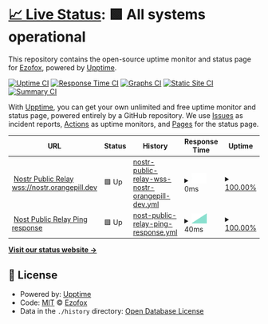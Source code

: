 # [📈 Live Status](https://uptime.orangepill.dev): <!--live status--> **🟩 All systems operational**

This repository contains the open-source uptime monitor and status page for [Ezofox](https://uptime.orangepill.dev), powered by [Upptime](https://github.com/upptime/upptime).

[![Uptime CI](https://github.com/sakhalinfox/orangepilldevuptime/workflows/Uptime%20CI/badge.svg)](https://github.com/sakhalinfox/orangepilldevuptime/actions?query=workflow%3A%22Uptime+CI%22)
[![Response Time CI](https://github.com/sakhalinfox/orangepilldevuptime/workflows/Response%20Time%20CI/badge.svg)](https://github.com/sakhalinfox/orangepilldevuptime/actions?query=workflow%3A%22Response+Time+CI%22)
[![Graphs CI](https://github.com/sakhalinfox/orangepilldevuptime/workflows/Graphs%20CI/badge.svg)](https://github.com/sakhalinfox/orangepilldevuptime/actions?query=workflow%3A%22Graphs+CI%22)
[![Static Site CI](https://github.com/sakhalinfox/orangepilldevuptime/workflows/Static%20Site%20CI/badge.svg)](https://github.com/sakhalinfox/orangepilldevuptime/actions?query=workflow%3A%22Static+Site+CI%22)
[![Summary CI](https://github.com/sakhalinfox/orangepilldevuptime/workflows/Summary%20CI/badge.svg)](https://github.com/sakhalinfox/orangepilldevuptime/actions?query=workflow%3A%22Summary+CI%22)

With [Upptime](https://upptime.js.org), you can get your own unlimited and free uptime monitor and status page, powered entirely by a GitHub repository. We use [Issues](https://github.com/sakhalinfox/orangepilldevuptime/issues) as incident reports, [Actions](https://github.com/sakhalinfox/orangepilldevuptime/actions) as uptime monitors, and [Pages](https://uptime.orangepill.dev) for the status page.

<!--start: status pages-->
<!-- This summary is generated by Upptime (https://github.com/upptime/upptime) -->
<!-- Do not edit this manually, your changes will be overwritten -->
<!-- prettier-ignore -->
| URL | Status | History | Response Time | Uptime |
| --- | ------ | ------- | ------------- | ------ |
| <img alt="" src="https://icons.duckduckgo.com/ip3/nostr.orangepill.dev.ico" height="13"> [Nostr Public Relay wss://nostr.orangepill.dev](wss://nostr.orangepill.dev) | 🟩 Up | [nostr-public-relay-wss-nostr-orangepill-dev.yml](https://github.com/Sakhalinfox/orangepilldevuptime/commits/HEAD/history/nostr-public-relay-wss-nostr-orangepill-dev.yml) | <details><summary><img alt="Response time graph" src="./graphs/nostr-public-relay-wss-nostr-orangepill-dev/response-time-week.png" height="20"> 0ms</summary><br><a href="https://uptime.orangepill.dev/history/nostr-public-relay-wss-nostr-orangepill-dev"><img alt="Response time 0" src="https://img.shields.io/endpoint?url=https%3A%2F%2Fraw.githubusercontent.com%2FSakhalinfox%2Forangepilldevuptime%2FHEAD%2Fapi%2Fnostr-public-relay-wss-nostr-orangepill-dev%2Fresponse-time.json"></a><br><a href="https://uptime.orangepill.dev/history/nostr-public-relay-wss-nostr-orangepill-dev"><img alt="24-hour response time 0" src="https://img.shields.io/endpoint?url=https%3A%2F%2Fraw.githubusercontent.com%2FSakhalinfox%2Forangepilldevuptime%2FHEAD%2Fapi%2Fnostr-public-relay-wss-nostr-orangepill-dev%2Fresponse-time-day.json"></a><br><a href="https://uptime.orangepill.dev/history/nostr-public-relay-wss-nostr-orangepill-dev"><img alt="7-day response time 0" src="https://img.shields.io/endpoint?url=https%3A%2F%2Fraw.githubusercontent.com%2FSakhalinfox%2Forangepilldevuptime%2FHEAD%2Fapi%2Fnostr-public-relay-wss-nostr-orangepill-dev%2Fresponse-time-week.json"></a><br><a href="https://uptime.orangepill.dev/history/nostr-public-relay-wss-nostr-orangepill-dev"><img alt="30-day response time 0" src="https://img.shields.io/endpoint?url=https%3A%2F%2Fraw.githubusercontent.com%2FSakhalinfox%2Forangepilldevuptime%2FHEAD%2Fapi%2Fnostr-public-relay-wss-nostr-orangepill-dev%2Fresponse-time-month.json"></a><br><a href="https://uptime.orangepill.dev/history/nostr-public-relay-wss-nostr-orangepill-dev"><img alt="1-year response time 0" src="https://img.shields.io/endpoint?url=https%3A%2F%2Fraw.githubusercontent.com%2FSakhalinfox%2Forangepilldevuptime%2FHEAD%2Fapi%2Fnostr-public-relay-wss-nostr-orangepill-dev%2Fresponse-time-year.json"></a></details> | <details><summary><a href="https://uptime.orangepill.dev/history/nostr-public-relay-wss-nostr-orangepill-dev">100.00%</a></summary><a href="https://uptime.orangepill.dev/history/nostr-public-relay-wss-nostr-orangepill-dev"><img alt="All-time uptime 100.00%" src="https://img.shields.io/endpoint?url=https%3A%2F%2Fraw.githubusercontent.com%2FSakhalinfox%2Forangepilldevuptime%2FHEAD%2Fapi%2Fnostr-public-relay-wss-nostr-orangepill-dev%2Fuptime.json"></a><br><a href="https://uptime.orangepill.dev/history/nostr-public-relay-wss-nostr-orangepill-dev"><img alt="24-hour uptime 100.00%" src="https://img.shields.io/endpoint?url=https%3A%2F%2Fraw.githubusercontent.com%2FSakhalinfox%2Forangepilldevuptime%2FHEAD%2Fapi%2Fnostr-public-relay-wss-nostr-orangepill-dev%2Fuptime-day.json"></a><br><a href="https://uptime.orangepill.dev/history/nostr-public-relay-wss-nostr-orangepill-dev"><img alt="7-day uptime 100.00%" src="https://img.shields.io/endpoint?url=https%3A%2F%2Fraw.githubusercontent.com%2FSakhalinfox%2Forangepilldevuptime%2FHEAD%2Fapi%2Fnostr-public-relay-wss-nostr-orangepill-dev%2Fuptime-week.json"></a><br><a href="https://uptime.orangepill.dev/history/nostr-public-relay-wss-nostr-orangepill-dev"><img alt="30-day uptime 100.00%" src="https://img.shields.io/endpoint?url=https%3A%2F%2Fraw.githubusercontent.com%2FSakhalinfox%2Forangepilldevuptime%2FHEAD%2Fapi%2Fnostr-public-relay-wss-nostr-orangepill-dev%2Fuptime-month.json"></a><br><a href="https://uptime.orangepill.dev/history/nostr-public-relay-wss-nostr-orangepill-dev"><img alt="1-year uptime 100.00%" src="https://img.shields.io/endpoint?url=https%3A%2F%2Fraw.githubusercontent.com%2FSakhalinfox%2Forangepilldevuptime%2FHEAD%2Fapi%2Fnostr-public-relay-wss-nostr-orangepill-dev%2Fuptime-year.json"></a></details>
| <img alt="" src="https://icons.duckduckgo.com/ip3/nostr.orangepill.dev.ico" height="13"> [Nost Public Relay Ping response](https://nostr.orangepill.dev) | 🟩 Up | [nost-public-relay-ping-response.yml](https://github.com/Sakhalinfox/orangepilldevuptime/commits/HEAD/history/nost-public-relay-ping-response.yml) | <details><summary><img alt="Response time graph" src="./graphs/nost-public-relay-ping-response/response-time-week.png" height="20"> 40ms</summary><br><a href="https://uptime.orangepill.dev/history/nost-public-relay-ping-response"><img alt="Response time 40" src="https://img.shields.io/endpoint?url=https%3A%2F%2Fraw.githubusercontent.com%2FSakhalinfox%2Forangepilldevuptime%2FHEAD%2Fapi%2Fnost-public-relay-ping-response%2Fresponse-time.json"></a><br><a href="https://uptime.orangepill.dev/history/nost-public-relay-ping-response"><img alt="24-hour response time 40" src="https://img.shields.io/endpoint?url=https%3A%2F%2Fraw.githubusercontent.com%2FSakhalinfox%2Forangepilldevuptime%2FHEAD%2Fapi%2Fnost-public-relay-ping-response%2Fresponse-time-day.json"></a><br><a href="https://uptime.orangepill.dev/history/nost-public-relay-ping-response"><img alt="7-day response time 40" src="https://img.shields.io/endpoint?url=https%3A%2F%2Fraw.githubusercontent.com%2FSakhalinfox%2Forangepilldevuptime%2FHEAD%2Fapi%2Fnost-public-relay-ping-response%2Fresponse-time-week.json"></a><br><a href="https://uptime.orangepill.dev/history/nost-public-relay-ping-response"><img alt="30-day response time 40" src="https://img.shields.io/endpoint?url=https%3A%2F%2Fraw.githubusercontent.com%2FSakhalinfox%2Forangepilldevuptime%2FHEAD%2Fapi%2Fnost-public-relay-ping-response%2Fresponse-time-month.json"></a><br><a href="https://uptime.orangepill.dev/history/nost-public-relay-ping-response"><img alt="1-year response time 40" src="https://img.shields.io/endpoint?url=https%3A%2F%2Fraw.githubusercontent.com%2FSakhalinfox%2Forangepilldevuptime%2FHEAD%2Fapi%2Fnost-public-relay-ping-response%2Fresponse-time-year.json"></a></details> | <details><summary><a href="https://uptime.orangepill.dev/history/nost-public-relay-ping-response">100.00%</a></summary><a href="https://uptime.orangepill.dev/history/nost-public-relay-ping-response"><img alt="All-time uptime 100.00%" src="https://img.shields.io/endpoint?url=https%3A%2F%2Fraw.githubusercontent.com%2FSakhalinfox%2Forangepilldevuptime%2FHEAD%2Fapi%2Fnost-public-relay-ping-response%2Fuptime.json"></a><br><a href="https://uptime.orangepill.dev/history/nost-public-relay-ping-response"><img alt="24-hour uptime 100.00%" src="https://img.shields.io/endpoint?url=https%3A%2F%2Fraw.githubusercontent.com%2FSakhalinfox%2Forangepilldevuptime%2FHEAD%2Fapi%2Fnost-public-relay-ping-response%2Fuptime-day.json"></a><br><a href="https://uptime.orangepill.dev/history/nost-public-relay-ping-response"><img alt="7-day uptime 100.00%" src="https://img.shields.io/endpoint?url=https%3A%2F%2Fraw.githubusercontent.com%2FSakhalinfox%2Forangepilldevuptime%2FHEAD%2Fapi%2Fnost-public-relay-ping-response%2Fuptime-week.json"></a><br><a href="https://uptime.orangepill.dev/history/nost-public-relay-ping-response"><img alt="30-day uptime 100.00%" src="https://img.shields.io/endpoint?url=https%3A%2F%2Fraw.githubusercontent.com%2FSakhalinfox%2Forangepilldevuptime%2FHEAD%2Fapi%2Fnost-public-relay-ping-response%2Fuptime-month.json"></a><br><a href="https://uptime.orangepill.dev/history/nost-public-relay-ping-response"><img alt="1-year uptime 100.00%" src="https://img.shields.io/endpoint?url=https%3A%2F%2Fraw.githubusercontent.com%2FSakhalinfox%2Forangepilldevuptime%2FHEAD%2Fapi%2Fnost-public-relay-ping-response%2Fuptime-year.json"></a></details>

<!--end: status pages-->

[**Visit our status website →**](https://uptime.orangepill.dev)

## 📄 License

- Powered by: [Upptime](https://github.com/upptime/upptime)
- Code: [MIT](./LICENSE) © [Ezofox](https://uptime.orangepill.dev)
- Data in the `./history` directory: [Open Database License](https://opendatacommons.org/licenses/odbl/1-0/)
